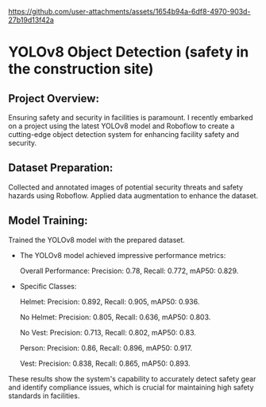 

https://github.com/user-attachments/assets/1654b94a-6df8-4970-903d-27b19d13f42a

# YOLOv8 Object Detection (safety in the construction site)

## Project Overview:
Ensuring safety and security in facilities is paramount. I recently embarked on a project using the latest YOLOv8 model and Roboflow to create a cutting-edge object detection system for enhancing facility safety and security.

## Dataset Preparation: 
Collected and annotated images of potential security threats and safety hazards using Roboflow. Applied data augmentation to enhance the dataset.

## Model Training: 
Trained the YOLOv8 model with the prepared dataset.

* The YOLOv8 model achieved impressive performance metrics:

  Overall Performance: Precision: 0.78, Recall: 0.772, mAP50: 0.829.

* Specific Classes:
  
  Helmet: Precision: 0.892, Recall: 0.905, mAP50: 0.936.
  
  No Helmet: Precision: 0.805, Recall: 0.636, mAP50: 0.803.

  No Vest: Precision: 0.713, Recall: 0.802, mAP50: 0.83.

  Person: Precision: 0.86, Recall: 0.896, mAP50: 0.917.

  Vest: Precision: 0.838, Recall: 0.865, mAP50: 0.893.

These results show the system's capability to accurately detect safety gear and identify compliance issues, which is crucial for maintaining high safety standards in facilities.
